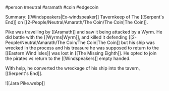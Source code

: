 #person #neutral #aramath #coin #edgecoin

Summary: [[Windspeakers|Ex-windspeaker]] Tavernkeep of The [[Serpent's End]] on [[2-People/Neutral/Amarath/The Coin/The Coin|The Coin]].

Pike was travelling by [[Aramath]] and saw it being attacked by a Wyrm.  He did battle with the [[Wyrms|Wyrm]], and killed it defending [[2-People/Neutral/Amarath/The Coin/The Coin|The Coin]] but his ship was wrecked in the process and his treasure he was supposed to return to the [[Eastern Wind Isles]] was lost in [[The Missing Eighth]].  He opted to join the pirates vs return to the [[Windspeakers]] empty handed.  

With help, he converted the wreckage of his ship into the tavern, [[Serpent's End]].


![[Jara Pike.webp]]